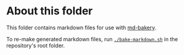 # About this folder

This folder contains markdown files for use with [md-bakery](https://github.com/PsichiX/md-bakery).

To re-make generated markdown files, run [`./bake-markdown.sh`](../bake-markdown.sh) in the repository's root folder.